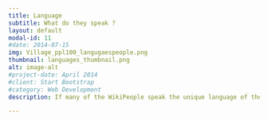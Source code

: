 ```yaml
---
title: Language
subtitle: What do they speak ?
layout: default
modal-id: 11
#date: 2014-07-15
img: Village_ppl100_langugaespeople.png
thumbnail: languages_thumbnail.png
alt: image-alt
#project-date: April 2014
#client: Start Bootstrap
#category: Web Development
description: If many of the WikiPeople speak the unique language of the two main WikiCountries, English, an important part of the WikiCitizens also speak other (and various) languages. Looking at our real world, with its 7000 different languages and even more dialects, it makes sense that some of this diversity is represented. Similarly, if we remember that we use the English Wikipedia it is also not surprising that the main language of the people in WikiWorld is English.<br> If such a diversity can cause trouble for communication between WikiCitizen, this should not be a big deal; it is rumored that a new language is soon going to be taught in WikiSchools, the Newspeak.<br><br>

---
```

